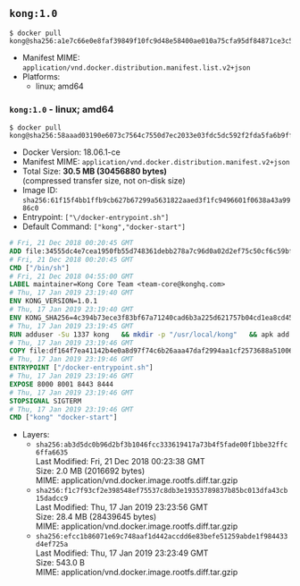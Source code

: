## `kong:1.0`

```console
$ docker pull kong@sha256:a1e7c66e0e8faf39849f10fc9d48e58400ae010a75cfa95df84871ce3c50f5da
```

-	Manifest MIME: `application/vnd.docker.distribution.manifest.list.v2+json`
-	Platforms:
	-	linux; amd64

### `kong:1.0` - linux; amd64

```console
$ docker pull kong@sha256:58aaad03190e6073c7564c7550d7ec2033e03fdc5dc592f2fda5fa6b9ff1941a
```

-	Docker Version: 18.06.1-ce
-	Manifest MIME: `application/vnd.docker.distribution.manifest.v2+json`
-	Total Size: **30.5 MB (30456880 bytes)**  
	(compressed transfer size, not on-disk size)
-	Image ID: `sha256:61f15f4bb1ffb9cb627b67299a5631822aaed3f1fc9496601f0638a43a9986c0`
-	Entrypoint: `["\/docker-entrypoint.sh"]`
-	Default Command: `["kong","docker-start"]`

```dockerfile
# Fri, 21 Dec 2018 00:20:45 GMT
ADD file:34555dc4e7cea1950fb55d748361debb278a7c96d0a02d2ef75c50cf6c59bfe7 in / 
# Fri, 21 Dec 2018 00:20:45 GMT
CMD ["/bin/sh"]
# Fri, 21 Dec 2018 04:55:00 GMT
LABEL maintainer=Kong Core Team <team-core@konghq.com>
# Thu, 17 Jan 2019 23:19:40 GMT
ENV KONG_VERSION=1.0.1
# Thu, 17 Jan 2019 23:19:40 GMT
ENV KONG_SHA256=4c394b73ece3f83bf67a71240cad6b3a225d621757b04cd1ea8cd45aa8469813
# Thu, 17 Jan 2019 23:19:45 GMT
RUN adduser -Su 1337 kong 	&& mkdir -p "/usr/local/kong" 	&& apk add --no-cache --virtual .build-deps wget tar ca-certificates 	&& apk add --no-cache libgcc openssl pcre perl tzdata curl libcap su-exec 	&& wget -O kong.tar.gz "https://bintray.com/kong/kong-community-edition-alpine-tar/download_file?file_path=kong-community-edition-$KONG_VERSION.apk.tar.gz" 	&& echo "$KONG_SHA256 *kong.tar.gz" | sha256sum -c - 	&& tar -xzf kong.tar.gz -C /tmp 	&& rm -f kong.tar.gz 	&& cp -R /tmp/usr / 	&& rm -rf /tmp/usr 	&& cp -R /tmp/etc / 	&& rm -rf /tmp/etc 	&& apk del .build-deps
# Thu, 17 Jan 2019 23:19:46 GMT
COPY file:df164f7ea41142b4e0a8d97f74c6b26aaa47daf2994aa1cf2573688a51006eee in /docker-entrypoint.sh 
# Thu, 17 Jan 2019 23:19:46 GMT
ENTRYPOINT ["/docker-entrypoint.sh"]
# Thu, 17 Jan 2019 23:19:46 GMT
EXPOSE 8000 8001 8443 8444
# Thu, 17 Jan 2019 23:19:46 GMT
STOPSIGNAL SIGTERM
# Thu, 17 Jan 2019 23:19:46 GMT
CMD ["kong" "docker-start"]
```

-	Layers:
	-	`sha256:ab3d5dc0b96d2bf3b1046fcc333619417a73b4f5fade00f1bbe32ffc6ffa6635`  
		Last Modified: Fri, 21 Dec 2018 00:23:38 GMT  
		Size: 2.0 MB (2016692 bytes)  
		MIME: application/vnd.docker.image.rootfs.diff.tar.gzip
	-	`sha256:f1c7f93cf2e398548ef75537c8db3e19353789837b85bc013dfa43cb15dadcc9`  
		Last Modified: Thu, 17 Jan 2019 23:23:56 GMT  
		Size: 28.4 MB (28439645 bytes)  
		MIME: application/vnd.docker.image.rootfs.diff.tar.gzip
	-	`sha256:efcc1b86071e69c748aaf1d442accdd6e83befe51259abde1f984433d4ef725a`  
		Last Modified: Thu, 17 Jan 2019 23:23:49 GMT  
		Size: 543.0 B  
		MIME: application/vnd.docker.image.rootfs.diff.tar.gzip
